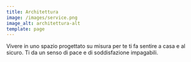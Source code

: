 ```yaml
---
title: Architettura
image: /images/service.png
image_alt: architettura-alt
template: page
---
```

Vivere in uno spazio progettato su misura per te ti fa sentire a casa e al sicuro. Ti da un senso di pace e di soddisfazione impagabili.
